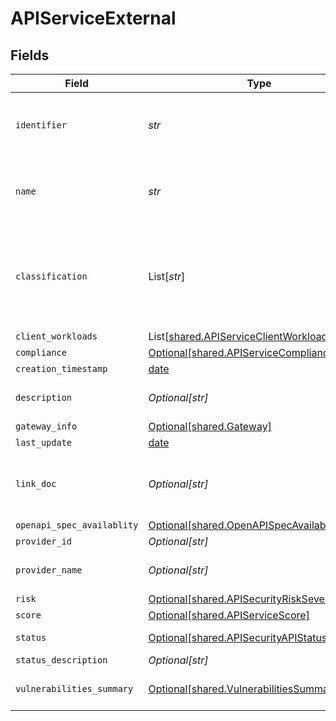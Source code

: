 # APIServiceExternal


## Fields

| Field                                                                                            | Type                                                                                             | Required                                                                                         | Description                                                                                      |
| ------------------------------------------------------------------------------------------------ | ------------------------------------------------------------------------------------------------ | ------------------------------------------------------------------------------------------------ | ------------------------------------------------------------------------------------------------ |
| `identifier`                                                                                     | *str*                                                                                            | :heavy_check_mark:                                                                               | Unique identifier of the subject API as assigned by Crankshaft                                   |
| `name`                                                                                           | *str*                                                                                            | :heavy_check_mark:                                                                               | API name (for external) or destination workload (for internal)                                   |
| `classification`                                                                                 | List[*str*]                                                                                      | :heavy_minus_sign:                                                                               | API classification label as determined by Crankshaft, e.g. ['meetings', 'messaging']             |
| `client_workloads`                                                                               | List[[shared.APIServiceClientWorkload](../../models/shared/apiserviceclientworkload.md)]         | :heavy_minus_sign:                                                                               | N/A                                                                                              |
| `compliance`                                                                                     | [Optional[shared.APIServiceComplianceSimple]](../../models/shared/apiservicecompliancesimple.md) | :heavy_minus_sign:                                                                               | N/A                                                                                              |
| `creation_timestamp`                                                                             | [date](https://docs.python.org/3/library/datetime.html#date-objects)                             | :heavy_minus_sign:                                                                               | N/A                                                                                              |
| `description`                                                                                    | *Optional[str]*                                                                                  | :heavy_minus_sign:                                                                               | Textual description of the Service                                                               |
| `gateway_info`                                                                                   | [Optional[shared.Gateway]](../../models/shared/gateway.md)                                       | :heavy_minus_sign:                                                                               | N/A                                                                                              |
| `last_update`                                                                                    | [date](https://docs.python.org/3/library/datetime.html#date-objects)                             | :heavy_minus_sign:                                                                               | N/A                                                                                              |
| `link_doc`                                                                                       | *Optional[str]*                                                                                  | :heavy_minus_sign:                                                                               | Location of the documentation. This can be an URL for example                                    |
| `openapi_spec_availablity`                                                                       | [Optional[shared.OpenAPISpecAvailability]](../../models/shared/openapispecavailability.md)       | :heavy_minus_sign:                                                                               | N/A                                                                                              |
| `provider_id`                                                                                    | *Optional[str]*                                                                                  | :heavy_minus_sign:                                                                               | API provider id                                                                                  |
| `provider_name`                                                                                  | *Optional[str]*                                                                                  | :heavy_minus_sign:                                                                               | Provider name if provider_id is set.                                                             |
| `risk`                                                                                           | [Optional[shared.APISecurityRiskSeverity]](../../models/shared/apisecurityriskseverity.md)       | :heavy_minus_sign:                                                                               | An `enum`eration.                                                                                |
| `score`                                                                                          | [Optional[shared.APIServiceScore]](../../models/shared/apiservicescore.md)                       | :heavy_minus_sign:                                                                               | N/A                                                                                              |
| `status`                                                                                         | [Optional[shared.APISecurityAPIStatus]](../../models/shared/apisecurityapistatus.md)             | :heavy_minus_sign:                                                                               | Api status enumeration.                                                                          |
| `status_description`                                                                             | *Optional[str]*                                                                                  | :heavy_minus_sign:                                                                               | N/A                                                                                              |
| `vulnerabilities_summary`                                                                        | [Optional[shared.VulnerabilitiesSummary]](../../models/shared/vulnerabilitiessummary.md)         | :heavy_minus_sign:                                                                               | Vulnerabilities summary by severity                                                              |